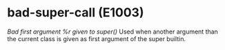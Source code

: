 # bad-super-call (E1003)

*Bad first argument %r given to super()* Used when another argument than
the current class is given as first argument of the super builtin.
